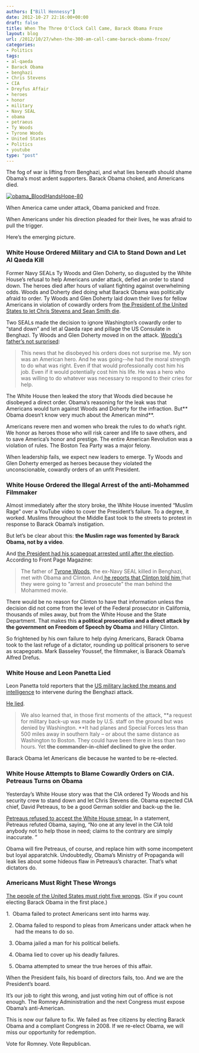 ```yaml
---
authors: ["Bill Hennessy"]
date: 2012-10-27 22:16:00+00:00
draft: false
title: When The Three O'Clock Call Came, Barack Obama Froze
layout: blog
url: /2012/10/27/when-the-300-am-call-came-barack-obama-froze/
categories:
- Politics
tags:
- al-qaeda
- Barack Obama
- benghazi
- Chris Stevens
- CIA
- Dreyfus Affair
- heroes
- honor
- military
- Navy SEAL
- obama
- petraeus
- Ty Woods
- Tyrone Woods
- United States
- Politics
- youtube
type: "post"
---
```


The fog of war is lifting from Benghazi, and what lies beneath should shame Obama’s most ardent supporters. Barack Obama choked, and Americans died.

[![obama_BloodHandsHope-80](https://ludicrite.files.wordpress.com/2012/10/obama_bloodhandshope-80_thumb.jpg)
](https://ludicrite.files.wordpress.com/2012/10/obama_bloodhandshope-80.jpg)

When America came under attack, Obama panicked and froze.

When Americans under his direction pleaded for their lives, he was afraid to pull the trigger.

Here’s the emerging picture.


### White House Ordered Military and CIA to Stand Down and Let Al Qaeda Kill


Former Navy SEALs Ty Woods and Glen Doherty, so disgusted by the White House’s refusal to help Americans under attack, defied an order to stand down. The heroes died after hours of valiant fighting against overwhelming odds. Woods and Doherty died doing what Barack Obama was politically afraid to order. Ty Woods and Glen Doherty laid down their lives for fellow Americans in violation of cowardly orders from [the President of the United States to let Chris Stevens and Sean Smith die](https://www.cnn.com/2012/09/14/us/benghazi-victims/index.html).

Two SEALs made the decision to ignore Washington’s cowardly order to “stand down” and let al Qaeda rape and pillage the US Consulate in Benghazi. Ty Woods and Glen Doherty moved in on the attack. [Woods's father’s not surprised](https://www.breitbart.com/Big-Peace/2012/10/26/Father-of-American-Hero-Slain-in-Benghazi-Slams-Obama-Admin-Pack-of-Lies-Murderers):


> This news that he disobeyed his orders does not surprise me. My son was an American hero. And he was going--he had the moral strength to do what was right. Even if that would professionally cost him his job. Even if it would potentially cost him his life. He was a hero who was willing to do whatever was necessary to respond to their cries for help.


The White House then leaked the story that Woods died because he disobeyed a direct order. Obama’s reasoning for the leak was that Americans would turn against Woods and Doherty for the infraction. But** Obama doesn’t know very much about the American mind**.

Americans revere men and women who break the rules to do what’s right. We honor as heroes those who will risk career and life to save others, and to save America’s honor and prestige. The entire American Revolution was a violation of rules. The Boston Tea Party was a major felony.

When leadership fails, we expect new leaders to emerge. Ty Woods and Glen Doherty emerged as heroes because they violated the unconscionable, cowardly orders of an unfit President.


### White House Ordered the Illegal Arrest of the anti-Mohammed Filmmaker


Almost immediately after the story broke, the White House invented “Muslim Rage” over a YouTube video to cover the President’s failure. To a degree, it worked. Muslims throughout the Middle East took to the streets to protest in response to Barack Obama’s instigation.

But let’s be clear about this: **the Muslim rage was fomented by Barack Obama, not by a video**.

And [the President had his scapegoat arrested until after the election](https://frontpagemag.com/2012/dgreenfield/white-house-ordered-prosecution-of-mohammed-filmmaker/). According to Front Page Magazine:


> The father of [Tyrone Woods](https://en.wikipedia.org/wiki/Tyrone_Woods), the ex-Navy SEAL killed in Benghazi, met with Obama and Clinton. And[ he reports that Clinton told him ](https://www.breitbart.com/Breitbart-TV/2012/10/25/Fallen-Seals-Father-Hillary-Told-M-Dont-Worry-Were-Going-To-Arrest-The-Man-That-Did-This?utm_source=feedburner&utm_medium=feed&utm_campaign=Feed%3A+BreitbartFeed+%28Breitbart+Feed%29)that they were going to “arrest and prosecute” the man behind the Mohammed movie.

There would be no reason for Clinton to have that information unless the decision did not come from the level of the Federal prosecutor in California, thousands of miles away, but from the White House and the State Department. That makes this **a political prosecution and a direct attack by the government on Freedom of Speech by Obama** and Hillary Clinton.


So frightened by his own failure to help dying Americans, Barack Obama took to the last refuge of a dictator, rounding up political prisoners to serve as scapegoats. Mark Basseley Youssef, the filmmaker, is Barack Obama’s Alfred Drefus.


### White House and Leon Panetta Lied


Leon Panetta told reporters that the [US military lacked the means and intelligence](https://www.foxnews.com/politics/2012/10/26/panetta-military-lacked-enough-information-to-intervene-during-benghazi-attack/) to intervene during the Benghazi attack.

[He lied](https://www.ocregister.com/opinion/obama-375873-video-one.html).


> We also learned that, in those first moments of the attack, **a request for military back-up was made by U.S. staff on the ground but was denied by Washington. **It had planes and Special Forces less than 500 miles away in southern Italy – or about the same distance as Washington to Boston. They could have been there in less than two hours. Yet **the commander-in-chief declined to give the order**.


Barack Obama let Americans die because he wanted to be re-elected.


### White House Attempts to Blame Cowardly Orders on CIA. Petreaus Turns on Obama


Yesterday’s White House story was that the CIA ordered Ty Woods and his security crew to stand down and let Chris Stevens die. Obama expected CIA chief, David Petreaus, to be a good German soldier and back-up the lie.

[Petreaus refused to accept the White House smear.](https://www.weeklystandard.com/blogs/petraeus-throws-obama-under-bus_657896.html) In a statement, Petreaus refuted Obama, saying, “No one at any level in the CIA told anybody not to help those in need; claims to the contrary are simply inaccurate. ”

Obama will fire Petreaus, of course, and replace him with some incompetent but loyal apparatchik. Undoubtedly, Obama’s Ministry of Propaganda will leak lies about some hideous flaw in Petreaus’s character. That’s what dictators do.


### Americans Must Right These Wrongs


[The people of the United States must right five wrongs](https://www.ocregister.com/opinion/obama-375873-video-one.html). (Six if you count electing Barack Obama in the first place.)

1.  Obama failed to protect Americans sent into harms way.

2. Obama failed to respond to pleas from Americans under attack when he had the means to do so.

3. Obama jailed a man for his political beliefs.

4. Obama lied to cover up his deadly failures.

5. Obama attempted to smear the true heroes of this affair.

When the President fails, his board of directors fails, too. And we are the President’s board.

It’s our job to right this wrong, and just voting him out of office is not enough. The Romney Administration and the next Congress must expose Obama’s anti-American.

This is now our failure to fix. We failed as free citizens by electing Barack Obama and a compliant Congress in 2008. If we re-elect Obama, we will miss our opportunity for redemption.

Vote for Romney. Vote Republican.
